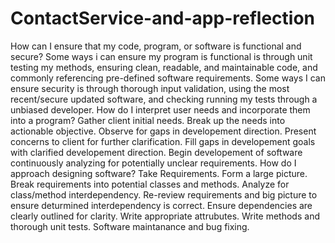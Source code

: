 # ContactService-and-app-reflection
How can I ensure that my code, program, or software is functional and secure?
Some ways i can ensure my program is functional is through unit testing my methods, ensuring clean, readable, and maintainable code, and commonly referencing pre-defined software requirements. Some ways I can ensure security is through thorough input validation, using the most recent/secure updated software, and checking running my tests through a unbiased developer.
How do I interpret user needs and incorporate them into a program?
Gather client initial needs. Break up the needs into actionable objective. Observe for gaps in developement direction. Present concerns to client for further clarification. Fill gaps in developement goals with clarified developement direction. Begin developement of software continuously analyzing for potentially unclear requirements.
How do I approach designing software?
Take Requirements. Form a large picture. Break requirements into potential classes and methods. Analyze for class/method interdependency. Re-review requirements and big picture to ensure deturmined interdependency is correct. Ensure dependencies are clearly outlined for clarity. Write appropriate attrubutes. Write methods and thorough unit tests. Software maintanance and bug fixing.
